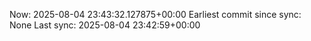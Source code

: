 Now: 2025-08-04 23:43:32.127875+00:00 Earliest commit since sync: None Last sync: 2025-08-04 23:42:59+00:00
